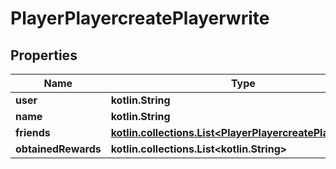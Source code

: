 
# PlayerPlayercreatePlayerwrite

## Properties
| Name | Type | Description | Notes |
| ------------ | ------------- | ------------- | ------------- |
| **user** | **kotlin.String** |  |  |
| **name** | **kotlin.String** |  |  |
| **friends** | [**kotlin.collections.List&lt;PlayerPlayercreatePlayerwrite&gt;**](PlayerPlayercreatePlayerwrite.md) |  |  [optional] |
| **obtainedRewards** | **kotlin.collections.List&lt;kotlin.String&gt;** |  |  [optional] |



